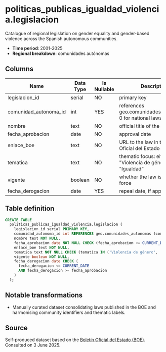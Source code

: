 # politicas_publicas_igualdad_violencia.legislacion

Catalogue of regional legislation on gender equality and gender-based violence across the Spanish autonomous communities.

- **Time period**: 2001-2025
- **Regional breakdown**: comunidades autónomas

## Columns

| Name | Data Type | Is Nullable | Description |
| --- | --- | --- | --- |
| legislacion_id | serial | NO | primary key |
| comunidad_autonoma_id | int | YES | references geo.comunidades_autonomas; 0 for national laws |
| nombre | text | NO | official title of the law |
| fecha_aprobacion | date | NO | approval date |
| enlace_boe | text | NO | URL to the law in the Boletín Oficial del Estado |
| tematica | text | NO | thematic focus: either "Violencia de género" or "Igualdad" |
| vigente | boolean | NO | whether the law is currently in force |
| fecha_derogacion | date | YES | repeal date, if applicable |

## Table definition

```sql
CREATE TABLE
  politicas_publicas_igualdad_violencia.legislacion (
    legislacion_id serial PRIMARY KEY,
    comunidad_autonoma_id int REFERENCES geo.comunidades_autonomas (comunidad_autonoma_id),
    nombre text NOT NULL,
    fecha_aprobacion date NOT NULL CHECK (fecha_aprobacion <= CURRENT_DATE),
    enlace_boe text NOT NULL,
    tematica text NOT NULL CHECK (tematica IN ('Violencia de género', 'Igualdad')),
    vigente boolean NOT NULL,
    fecha_derogacion date CHECK (
      fecha_derogacion <= CURRENT_DATE
      AND fecha_derogacion >= fecha_aprobacion
    )
  );
```

## Notable transformations

- Manually curated dataset consolidating laws published in the BOE and harmonising community identifiers and thematic labels.

## Source

Self-produced dataset based on the <a href="https://www.boe.es/" target="_blank">Boletín Oficial del Estado (BOE)</a>.
Consulted on 3 June 2025.
